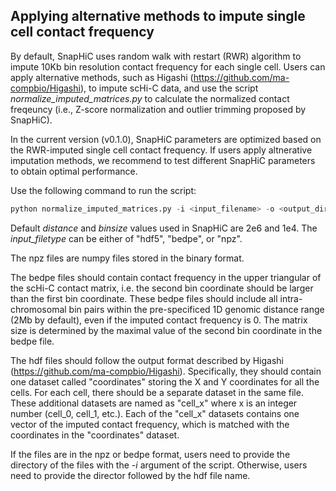 ## Applying alternative methods to impute single cell contact frequency 
By default, SnapHiC uses random walk with restart (RWR) algorithm to impute 10Kb bin resolution contact frequency for each single cell. Users can apply alternative methods, such as Higashi (https://github.com/ma-compbio/Higashi), to impute scHi-C data, and use the script *normalize_imputed_matrices.py* to calculate the normalized contact freqeuncy (i.e., Z-score normalization and outlier trimming proposed by SnapHiC).

In the current version (v0.1.0), SnapHiC parameters are optimized based on the RWR-imputed single cell contact frequency. If users apply altnerative imputation methods, we recommend to test different SnapHiC parameters to obtain optimal performance.  

Use the following command to run the script:  
```python  
python normalize_imputed_matrices.py -i <input_filename> -o <output_directory> -t <input_filetype> -b <binsize> -d <distance>
```  
Default *distance* and *binsize* values used in SnapHiC are 2e6 and 1e4. The *input_filetype* can be either of "hdf5", "bedpe", or "npz".

The npz files are numpy files stored in the binary format.  

The bedpe files should contain contact frequency in the upper triangular of the scHi-C contact matrix, i.e. the second bin coordinate should be larger than the first bin coordinate. These bedpe files should include all intra-chromosomal bin pairs within the pre-specificed 1D genomic distance range (2Mb by default), even if the imputed contact frequency is 0. The matrix size is determined by the maximal value of the second bin coordinate in the bedpe file.

The hdf files should follow the output format described by Higashi (https://github.com/ma-compbio/Higashi). Specifically, they should contain one dataset called "coordinates" storing the X and Y coordinates for all the cells. For each cell, there should be a separate dataset in the same file. These additional datasets are named as "cell_x" where x is an integer number (cell_0, cell_1, etc.). Each of the "cell_x" datasets contains one vector of the imputed contact frequency, which is matched with the coordinates in the "coordinates" dataset.  

If the files are in the npz or bedpe format, users need to provide the directory of the files with the *-i* argument of the script. Otherwise, users need to provide the director followed by the hdf file name.
